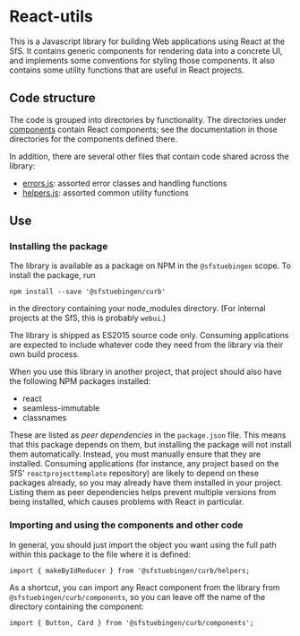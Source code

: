 # React-utils

This is a Javascript library for building Web applications using React
at the SfS. It contains generic components for rendering data into a
concrete UI, and implements some conventions for styling those
components. It also contains some utility functions that are useful in
React projects.

## Code structure

The code is grouped into directories by functionality. The directories
under [components](./components) contain React components; see the
documentation in those directories for the components defined there.

In addition, there are several other files that contain code shared
across the library:

  - [errors.js](./): assorted error classes and
    handling functions
  - [helpers.js](./): assorted common utility
    functions


## Use

### Installing the package 

The library is available as a package on NPM in the `@sfstuebingen`
scope.  To install the package, run
```
npm install --save '@sfstuebingen/curb'
```
in the directory containing your node_modules directory. (For internal
projects at the SfS, this is probably `webui`.) 

The library is shipped as ES2015 source code only. Consuming
applications are expected to include whatever code they need from the
library via their own build process.

When you use this library in another project, that project
should also have the following NPM packages installed:
  - react
  - seamless-immutable
  - classnames
  
These are listed as *peer dependencies* in the `package.json` file.
This means that this package depends on them, but installing the
package will not install them automatically. Instead, you must
manually ensure that they are installed. Consuming applications (for
instance, any project based on the SfS' `reactprojecttemplate`
repository) are likely to depend on these packages already, so you may
already have them installed in your project. Listing them as peer
dependencies helps prevent multiple versions from being installed,
which causes problems with React in particular.

### Importing and using the components and other code

In general, you should just import the object you want using the full
path within this package to the file where it is defined:
```
import { makeByIdReducer } from '@sfstuebingen/curb/helpers;
```

As a shortcut, you can import any React component from the library
from `@sfstuebingen/curb/components`, so you can leave off
the name of the directory containing the component:
```
import { Button, Card } from '@sfstuebingen/curb/components';
```

